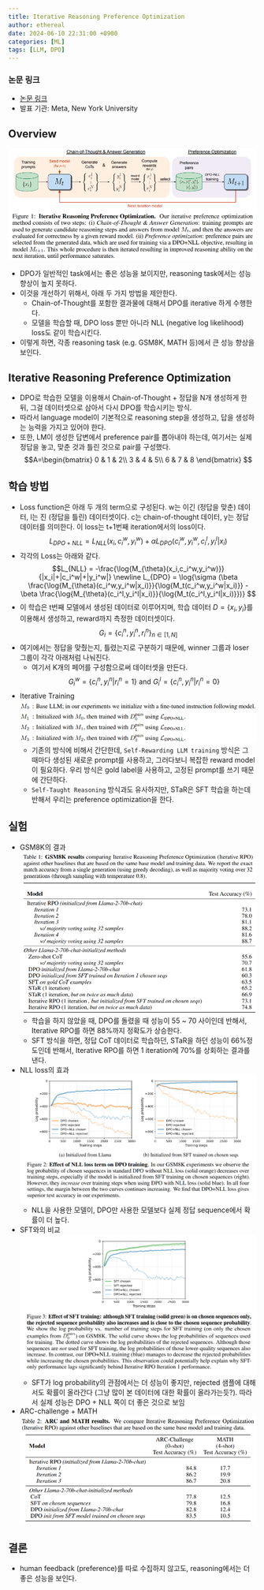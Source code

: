 ```yaml
---
title: Iterative Reasoning Preference Optimization
author: ethereal
date: 2024-06-10 22:31:00 +0900
categories: [ML]
tags: [LLM, DPO]
---
```


### 논문 링크
- [논문 링크](https://arxiv.org/pdf/2404.19733)
- 발표 기관: Meta, New York University



## Overview
![image](/assets/img_post/irpo_img1.png)
- DPO가 일반적인 task에서는 좋은 성능을 보이지만, reasoning task에서는 성능 향상이 높지 못하다.
- 이것을 개선하기 위해서, 아래 두 가지 방법을 제안한다.
    - Chain-of-Thought를 포함한 결과물에 대해서 DPO를 iterative 하게 수행한다.
    - 모델을 학습할 때, DPO loss 뿐만 아니라 NLL (negative log likelihood) loss도 같이 학습시킨다.
- 이렇게 하면, 각종 reasoning task (e.g. GSM8K, MATH 등)에서 큰 성능 향상을 보인다.



## Iterative Reasoning Preference Optimization

- DPO로 학습한 모델을 이용해서 Chain-of-Thought + 정답을 N개 생성하게 한 뒤, 그걸 데이터셋으로 삼아서 다시 DPO를 학습시키는 방식.
- 따라서 language model이 기본적으로 reasoning step을 생성하고, 답을 생성하는 능력을 가지고 있어야 한다.
- 또한, LM이 생성한 답변에서 preference pair를 뽑아내야 하는데, 여기서는 실제 정답을 놓고, 맞춘 것과 틀린 것으로 pair를 구성했다.
$$A=\begin{bmatrix}
0 & 1 & 2\\
3 & 4 & 5\\
6 & 7 & 8
\end{bmatrix}
$$



## 학습 방법
- Loss function은 아래 두 개의 term으로 구성된다. w는 이긴 (정답을 맞춘) 데이터, l는 진 (정답을 틀린) 데이터셋이다.  c는 chain-of-thought 데이터, y는 정답 데이터를 의미한다. 이 loss는 t+1번째 iteration에서의 loss이다.
$$L_{DPO+NLL} = L_{NLL}(x_i,c_i^w,y_i^w) + \alpha L_{DPO}(c_i^w,y_i^w,c_i^l,y_i^l|x_i)
$$
- 각각의 Loss는 아래와 같다.
$$L_{NLL} = -\frac{\log{M_{\theta}(x_i,c_i^w,y_i^w)}}{|x_i|+|c_i^w|+|y_i^w|} \newline L_{DPO} = \log{\sigma (\beta \frac{\log{M_{\theta}(c_i^w,y_i^w|x_i)}}{\log{M_t(c_i^w,y_i^w|x_i)}} - \beta \frac{\log{M_{\theta}(c_i^l,y_i^l|x_i)}}{\log{M_t(c_i^l,y_i^l|x_i)}})}
$$
- 이 학습은 t번째 모델에서 생성된 데이터로 이루어지며, 학습 데이터 $D = \{x_i, y_i\}$를 이용해서 생성하고, reward까지 측정한 데이터셋이다.
$$G_i = \{c_i^n,y_i^n,r_i^n\}_{n \in [1,N] }
$$
- 여기에서는 정답을 맞췄는지, 틀렸는지로 구분하기 때문에, winner 그룹과 loser 그룹이 각각 아래처럼 나눠진다.
  - 여기서 K개의 페어를 구성함으로써 데이터셋을 만든다.
$$G_i^w = \{c_i^n,y_i^n|r_i^n=1\} \text{ and } G_i^l=\{c_i^n,y_i^n|r_i^n=0\}
$$
- Iterative Training
![image](/assets/img_post/irpo_img2.png)
  - 기존의 방식에 비해서 간단한데, `Self-Rewarding LLM training` 방식은 그 때마다 생성된 새로운 prompt를 사용하고, 그러다보니 복잡한 reward model이 필요하다. 우리 방식은 gold label을 사용하고, 고정된 prompt를 쓰기 때문에 간단하다.
  - `Self-Taught Reasoning` 방식과도 유사하지만, STaR은 SFT 학습을 하는데 반해서 우리는 preference optimization을 한다.



## 실험
- GSM8K의 결과
![image](/assets/img_post/irpo_img3.png)
  - 학습을 하지 않았을 때, DPO를 돌렸을 때 성능이 55 ~ 70 사이인데 반해서, Iterative RPO를 하면 88%까지 정확도가 상승한다.
  - SFT 방식을 하면, 정답 CoT 데이터로 학습하던, STaR을 하던 성능이 66%정도인데 반해서, Iterative RPO를 하면 1 iteration에 70%를 상회하는 결과를 낸다.
- NLL loss의 효과
![image](/assets/img_post/irpo_img4.png)
  - NLL을 사용한 모델이, DPO만 사용한 모델보다 실제 정답 sequence에서 확률이 더 높다.
- SFT와의 비교
![image](/assets/img_post/irpo_img5.png)
  - SFT가 log probability의 관점에서는 더 성능이 좋지만, rejected 샘플에 대해서도 확률이 올라간다 (그냥 많이 본 데이터에 대한 확률이 올라가는듯?). 따라서 실제 성능은 DPO + NLL 쪽이 더 좋은 것으로 보임
- ARC-challenge + MATH
![image](/assets/img_post/irpo_img6.png)



## 결론
- human feedback (preference)를 따로 수집하지 않고도, reasoning에서는 더 좋은 성능을 보인다.